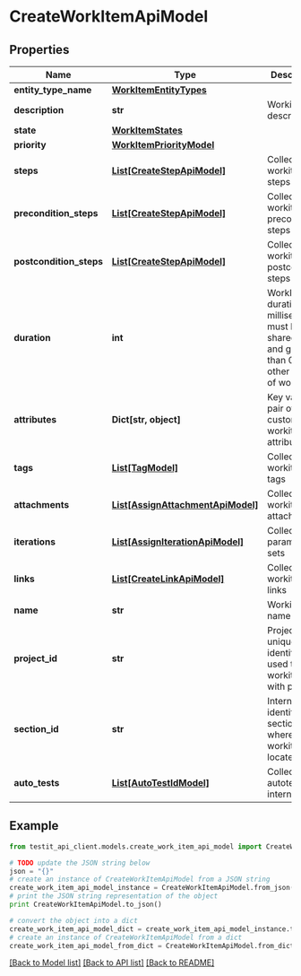 # CreateWorkItemApiModel


## Properties
Name | Type | Description | Notes
------------ | ------------- | ------------- | -------------
**entity_type_name** | [**WorkItemEntityTypes**](WorkItemEntityTypes.md) |  | 
**description** | **str** | Workitem description | [optional] 
**state** | [**WorkItemStates**](WorkItemStates.md) |  | 
**priority** | [**WorkItemPriorityModel**](WorkItemPriorityModel.md) |  | 
**steps** | [**List[CreateStepApiModel]**](CreateStepApiModel.md) | Collection of workitem steps | 
**precondition_steps** | [**List[CreateStepApiModel]**](CreateStepApiModel.md) | Collection of workitem precondition steps | 
**postcondition_steps** | [**List[CreateStepApiModel]**](CreateStepApiModel.md) | Collection of workitem postcondition steps | 
**duration** | **int** | WorkItem duration in milliseconds, must be 0 for shared steps and greater than 0 for the other types of work items | 
**attributes** | **Dict[str, object]** | Key value pair of custom workitem attributes | 
**tags** | [**List[TagModel]**](TagModel.md) | Collection of workitem tags | 
**attachments** | [**List[AssignAttachmentApiModel]**](AssignAttachmentApiModel.md) | Collection of workitem attachments | [optional] 
**iterations** | [**List[AssignIterationApiModel]**](AssignIterationApiModel.md) | Collection of parameter sets | [optional] 
**links** | [**List[CreateLinkApiModel]**](CreateLinkApiModel.md) | Collection of workitem links | 
**name** | **str** | Workitem name | 
**project_id** | **str** | Project unique identifier - used to link workitem with project | 
**section_id** | **str** | Internal identifier of section where workitem is located | 
**auto_tests** | [**List[AutoTestIdModel]**](AutoTestIdModel.md) | Collection of autotest internal ids | [optional] 

## Example

```python
from testit_api_client.models.create_work_item_api_model import CreateWorkItemApiModel

# TODO update the JSON string below
json = "{}"
# create an instance of CreateWorkItemApiModel from a JSON string
create_work_item_api_model_instance = CreateWorkItemApiModel.from_json(json)
# print the JSON string representation of the object
print CreateWorkItemApiModel.to_json()

# convert the object into a dict
create_work_item_api_model_dict = create_work_item_api_model_instance.to_dict()
# create an instance of CreateWorkItemApiModel from a dict
create_work_item_api_model_from_dict = CreateWorkItemApiModel.from_dict(create_work_item_api_model_dict)
```
[[Back to Model list]](../README.md#documentation-for-models) [[Back to API list]](../README.md#documentation-for-api-endpoints) [[Back to README]](../README.md)


